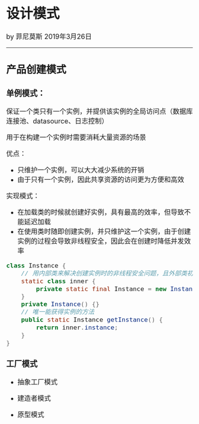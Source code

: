 <font size="4">

# 设计模式

by 菲尼莫斯 2019年3月26日

---

## 产品创建模式

### 单例模式：

保证一个类只有一个实例，并提供该实例的全局访问点（数据库连接池、datasource、日志控制）

用于在构建一个实例时需要消耗大量资源的场景

优点：
* 只维护一个实例，可以大大减少系统的开销
* 由于只有一个实例，因此共享资源的访问更为方便和高效

实现模式：
* 在加载类的时候就创建好实例，具有最高的效率，但导致不能延迟加载
* 在使用类时随即创建实例，并只维护这一个实例，由于创建实例的过程会导致非线程安全，因此会在创建时降低并发效率
```java
class Instance {
    // 用内部类来解决创建实例时的非线程安全问题，且外部类初始化时内部类不会初始化加载，因此可以实现实例的懒加载
    static class inner {
        private static final Instance = new Instance();
    }
    private Instance() {}
    // 唯一能获得实例的方法
    public static Instance getInstance() {
        return inner.instance;
    }
}
```

### 工厂模式

* 抽象工厂模式

* 建造者模式

* 原型模式

</font>
